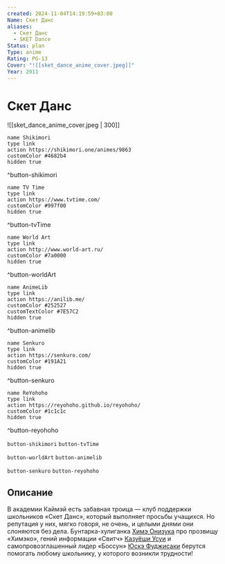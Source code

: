 ```yaml
---
created: 2024-11-04T14:19:59+03:00
Name: Скет Данс
aliases:
  - Скет Данс
  - SKET Dance
Status: plan
Type: anime
Rating: PG-13
Cover: "![[sket_dance_anime_cover.jpeg]]"
Year: 2011
---
```


# Скет Данс

![[sket_dance_anime_cover.jpeg | 300]]

```button
name Shikimori
type link
action https://shikimori.one/animes/9863
customColor #4682b4
hidden true
```
^button-shikimori

```button
name TV Time
type link
action https://www.tvtime.com/
customColor #997f00
hidden true
```
^button-tvTime

```button
name World Art
type link
action http://www.world-art.ru/
customColor #7a0000
hidden true
```
^button-worldArt

```button
name AnimeLib
type link
action https://anilib.me/
customColor #252527
customTextColor #7E57C2
hidden true
```
^button-animelib

```button
name Senkuro
type link
action https://senkuro.com/
customColor #191A21
hidden true
```
^button-senkuro

```button
name ReYohoho
type link
action https://reyohoho.github.io/reyohoho/
customColor #1c1c1c
hidden true
```
^button-reyohoho

`button-shikimori` `button-tvTime`

`button-worldArt` `button-animelib`

`button-senkuro` `button-reyohoho`

## Описание

В академии Каймэй есть забавная троица — клуб поддержки школьников «Скет Данс», который выполняет просьбы учащихся. Но репутация у них, мягко говоря, не очень, и целыми днями они слоняются без дела. Бунтарка-хулиганка [Химэ Онизука](https://shikimori.one/characters/17245-hime-onizuka) про прозвищу «Химэко», гений информации «Свитч» [Казуёши Усуи](https://shikimori.one/characters/17246-kazuyoshi-usui) и самопровозглашенный лидер «Боссун» [Юскэ Фуджисаки](https://shikimori.one/characters/17244-yuusuke-fujisaki) берутся помогать любому школьнику, у которого возникли трудности!
